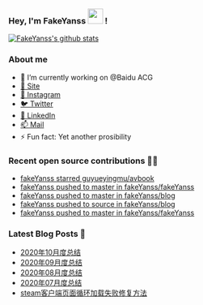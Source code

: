 ### Hey, I'm FakeYanss <img src="https://media.giphy.com/media/hvRJCLFzcasrR4ia7z/giphy.gif" width="30px"> !

[![FakeYanss's github stats](https://github-readme-stats.vercel.app/api?username=fakeyanss)](https://github.com/fakeyanss)

### About me
- 🔭 I’m currently working on @Baidu ACG
- [🚀 Site](https://avelino.run) <br>
- [📸 Instagram](https://www.instagram.com/fakeyanss/)
- [🐦 Twitter](https://twitter.com/fakeYanss)
- [💼 LinkedIn](https://www.linkedin.com/in/foretime) 
- [📫 Mail](mailto:yanshisangc@gmail.com)
- ⚡ Fun fact: Yet another prosibility

### Recent open source contributions 👨‍💻

<!-- GITHUB:START -->
- [fakeYanss starred guyueyingmu/avbook](https://github.com/guyueyingmu/avbook)
- [fakeYanss pushed to master in fakeYanss/fakeYanss](https://github.com/fakeYanss/fakeYanss/compare/24d30b5bc3...33349e8ce4)
- [fakeYanss pushed to master in fakeYanss/blog](https://github.com/fakeYanss/blog/compare/3a7a0b00c0...7194b540b2)
- [fakeYanss pushed to source in fakeYanss/blog](https://github.com/fakeYanss/blog/compare/b944cf1882...a7455ba401)
- [fakeYanss pushed to master in fakeYanss/fakeYanss](https://github.com/fakeYanss/fakeYanss/compare/395f4567af...3fff37d624)
<!-- GITHUB:END -->

### Latest Blog Posts 📕
<!-- BLOG:START -->
- [2020年10月度总结](https://foreti.me/blog/2020/10/28/2020-10-review/)
- [2020年09月度总结](https://foreti.me/blog/2020/10/28/2020-09-review/)
- [2020年08月度总结](https://foreti.me/blog/2020/09/05/2020-08-review/)
- [2020年07月度总结](https://foreti.me/blog/2020/07/29/2020-07-review/)
- [steam客户端页面循环加载失败修复方法](https://foreti.me/blog/2020/07/15/steam-load-error-fix/)
<!-- BLOG:END -->
